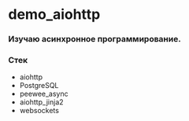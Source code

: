 # demo_aiohttp
### Изучаю асинхронное программирование. 
### Стек
- aiohttp
- PostgreSQL
- peewee_async
- aiohttp_jinja2
- websockets
